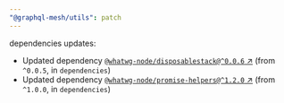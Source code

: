 ```yaml
---
"@graphql-mesh/utils": patch
---
```

dependencies updates:
  - Updated dependency [`@whatwg-node/disposablestack@^0.0.6` ↗︎](https://www.npmjs.com/package/@whatwg-node/disposablestack/v/0.0.6) (from `^0.0.5`, in `dependencies`)
  - Updated dependency [`@whatwg-node/promise-helpers@^1.2.0` ↗︎](https://www.npmjs.com/package/@whatwg-node/promise-helpers/v/1.2.0) (from `^1.0.0`, in `dependencies`)

